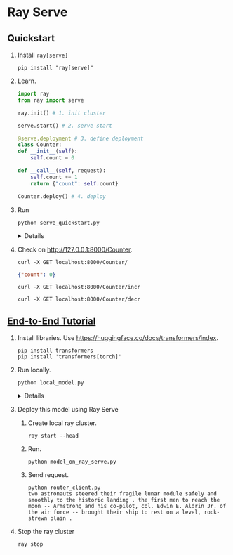 # Ray Serve
## Quickstart

1. Install `ray[serve]`

    ```
    pip install "ray[serve]"
    ```
1. Learn.

    ```python
    import ray
    from ray import serve

    ray.init() # 1. init cluster

    serve.start() # 2. serve start

    @serve.deployment # 3. define deployment
    class Counter:
    def __init__(self):
        self.count = 0

    def __call__(self, request):
        self.count += 1
        return {"count": self.count}

    Counter.deploy() # 4. deploy
    ```

1. Run

    ```
    python serve_quickstart.py
    ```

    <details>

    ```
    2022-05-22 06:46:24,611 INFO services.py:1456 -- View the Ray dashboard at http://127.0.0.1:8265
    (ServeController pid=27612) 2022-05-22 06:46:29,494     INFO checkpoint_path.py:15 -- Using RayInternalKVStore for controller checkpoint and recovery.
    (ServeController pid=27612) 2022-05-22 06:46:29,609     INFO http_state.py:106 -- Starting HTTP proxy with name 'SERVE_CONTROLLER_ACTOR:DylMax:SERVE_PROXY_ACTOR-node:127.0.0.1-0' on node 'node:127.0.0.1-0' listening on '127.0.0.1:8000'
    2022-05-22 06:46:30,915 INFO api.py:794 -- Started Serve instance in namespace '9c985508-1c83-47f5-a078-ca1faa3ed450'.
    (HTTPProxyActor pid=27613) INFO:     Started server process [27613]
    2022-05-22 06:46:30,934 INFO api.py:615 -- Updating deployment 'Counter'. component=serve deployment=Counter
    (ServeController pid=27612) 2022-05-22 06:46:31,015     INFO deployment_state.py:1210 -- Adding 1 replicas to deployment 'Counter'. component=serve deployment=Counter
    2022-05-22 06:46:35,004 INFO api.py:630 -- Deployment 'Counter' is ready at `http://127.0.0.1:8000/Counter`. component=serve deployment=Counter
    ```

    </details>

1. Check on http://127.0.0.1:8000/Counter.

    ```
    curl -X GET localhost:8000/Counter/
    ```

    ```json
    {"count": 0}
    ```

    ```
    curl -X GET localhost:8000/Counter/incr
    ```

    ```
    curl -X GET localhost:8000/Counter/decr
    ```

## [End-to-End Tutorial](https://docs.ray.io/en/latest/serve/end_to_end_tutorial.html)

1. Install libraries.
    Use https://huggingface.co/docs/transformers/index.

    ```
    pip install transformers
    pip install 'transformers[torch]'
    ```

1. Run locally.

    ```
    python local_model.py
    ```

    <details>

    ```
    Downloading: 100%|█████████████████████████████████████████████████████████| 231M/231M [00:43<00:00, 5.61MB/s]
    Downloading: 100%|██████████████████████████████████████████████████████████| 773k/773k [00:02<00:00, 298kB/s]
    Downloading: 100%|████████████████████████████████████████████████████████| 1.32M/1.32M [00:07<00:00, 184kB/s]
    /Users/nakamasato/.pyenv/versions/3.9.0/lib/python3.9/site-packages/transformers/models/t5/tokenization_t5_fast.py:155: FutureWarning: This tokenizer was incorrectly instantiated with a model max length of 512 which will be corrected in Transformers v5.
    For now, this behavior is kept to avoid breaking backwards compatibility when padding/encoding with `truncation is True`.
    - Be aware that you SHOULD NOT rely on t5-small automatically truncating your input to 512 when padding/encoding.
    - If you want to encode/pad to sequences longer than 512 you can either instantiate this tokenizer with `model_max_length` or pass `max_length` when encoding/padding.
    - To avoid this warning, please instantiate this tokenizer with `model_max_length` set to your preferred value.
      warnings.warn(
    two astronauts steered their fragile lunar module safely and smoothly to the historic landing . the first men to reach the moon -- Armstrong and his co-pilot, col. Edwin E. Aldrin Jr. of the air force -- brought their ship to rest on a level, rock-strewn plain .
    ```

    </details>

1. Deploy this model using Ray Serve

    1. Create local ray cluster.

        ```
        ray start --head
        ```

    1. Run.

        ```
        python model_on_ray_serve.py
        ```

    1. Send request.

        ```
        python router_client.py
        two astronauts steered their fragile lunar module safely and smoothly to the historic landing . the first men to reach the moon -- Armstrong and his co-pilot, col. Edwin E. Aldrin Jr. of the air force -- brought their ship to rest on a level, rock-strewn plain .
        ```

1. Stop the ray cluster

    ```
    ray stop
    ```
